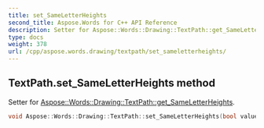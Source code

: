 ```yaml
---
title: set_SameLetterHeights
second_title: Aspose.Words for C++ API Reference
description: Setter for Aspose::Words::Drawing::TextPath::get_SameLetterHeights. 
type: docs
weight: 378
url: /cpp/aspose.words.drawing/textpath/set_sameletterheights/
---
```

## TextPath.set_SameLetterHeights method


Setter for [Aspose::Words::Drawing::TextPath::get_SameLetterHeights](../get_sameletterheights/).

```cpp
void Aspose::Words::Drawing::TextPath::set_SameLetterHeights(bool value)
```

